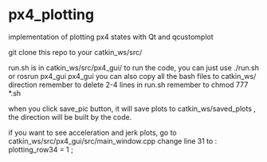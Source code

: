 # px4_plotting
implementation of plotting px4 states with Qt and qcustomplot

git clone this repo to your catkin_ws/src/

run.sh is in catkin_ws/src/px4_gui/
to run the code, you can just use 
./run.sh or  rosrun px4_gui px4_gui
you can also copy all the bash files to catkin_ws/ direction
remember to delete 2-4 lines in run.sh
remember to chmod 777 *.sh 

when you click save_pic button, it will save plots to  catkin_ws/saved_plots , 
the direction will be built by the code.

if you want to see acceleration and jerk plots,
go to catkin_ws/src/px4_gui/src/main_window.cpp
change line 31 to :
plotting_row34 = 1 ;
